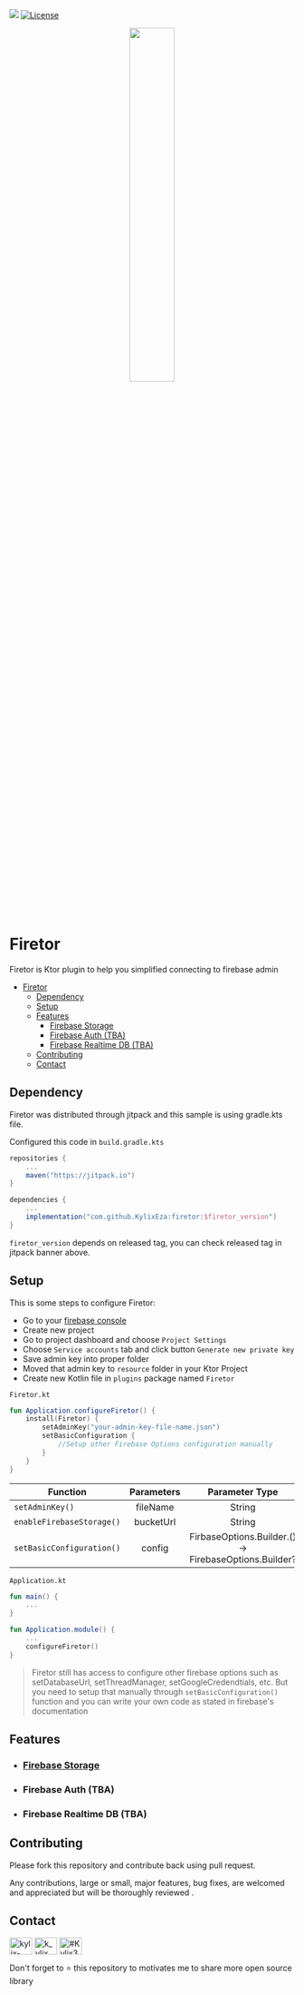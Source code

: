 [![](https://jitpack.io/v/KylixEza/firetor.svg)](https://jitpack.io/#KylixEza/firetor)
[![License](https://img.shields.io/badge/license-Apache%20License%202.0-blue.svg?style=flat)](http://www.apache.org/licenses/LICENSE-2.0)


<div align="center">
<img width="40%" height = "40%" src="https://user-images.githubusercontent.com/58837451/230625789-8d64b4a0-2d54-446c-81b5-6facd383c5db.png" />
</div>

# Firetor
Firetor is Ktor plugin to help you simplified connecting to firebase admin

- [Firetor](#firetor)
    * [Dependency](#dependency)
    * [Setup](#setup)
    * [Features](#features)
        + [Firebase Storage](#-firebase-storage--https---githubcom-kylixeza-firetor-blob-release-storage-readmemd-)
        + [Firebase Auth (TBA)](#firebase-auth--tba-)
        + [Firebase Realtime DB (TBA)](#firebase-realtime-db--tba-)
    * [Contributing](#contributing)
    * [Contact](#contact)

## Dependency

Firetor was distributed through jitpack and this sample is using gradle.kts file. 

Configured this code in `build.gradle.kts`
```groovy
repositories {
    ...
    maven("https://jitpack.io")
}
```

```groovy
dependencies {
    ...
    implementation("com.github.KylixEza:firetor:$firetor_version")
}
```

`firetor_version` depends on released tag, you can check released tag in jitpack banner above.


## Setup

This is some steps to configure Firetor:

- Go to your [firebase console](https://console.firebase.google.com)
- Create new project
- Go to project dashboard and choose `Project Settings`
- Choose `Service accounts` tab and click button `Generate new private key`
- Save admin key into proper folder
- Moved that admin key to `resource` folder in your Ktor Project
- Create new Kotlin file in `plugins` package named `Firetor`

`Firetor.kt`
```kotlin
fun Application.configureFiretor() {
    install(Firetor) {
        setAdminKey("your-admin-key-file-name.json")
        setBasicConfiguration {
            //Setup other Firebase Options configuration manually
        }
    }
}
```

| Function      | Parameters    | Parameter Type | Example | Mandatory |
| ------------- |:-------------:| :------------: | :-----: | :-------: |
| `setAdminKey()` | fileName | String | `"firetor-sample-admin-key.json"` | Yes |
| `enableFirebaseStorage()` | bucketUrl | String | `"firetor-sample.appspot.com"` | No |
| `setBasicConfiguration()` | config | FirbaseOptions.Builder.() -> FirebaseOptions.Builder? | `this.setConnectTimeout(10000).setDatabaseUrl("https://firetor.firebaseio.com").setReadTimeout(10000)` | No |

`Application.kt`
```kotlin
fun main() {
    ...
}

fun Application.module() {
    ...
    configureFiretor()
}
```

> Firetor still has access to configure other firebase options such as setDatabaseUrl, setThreadManager, setGoogleCredendtials, etc. But you need to setup that manually through `setBasicConfiguration()` function and you can write your own code as stated in firebase's documentation

## Features

- ### [Firebase Storage](https://github.com/KylixEza/firetor/blob/release/storage/README.md)

- ### Firebase Auth (TBA)

- ### Firebase Realtime DB (TBA)

## Contributing

Please fork this repository and contribute back using pull request.

Any contributions, large or small, major features, bug fixes, are welcomed and appreciated
but will be thoroughly reviewed .

## Contact
<a href="https://linkedin.com/in/kylix-eza-saputra-1bb1b7192" target="blank"><img align="center" src="https://raw.githubusercontent.com/rahuldkjain/github-profile-readme-generator/master/src/images/icons/Social/linked-in-alt.svg" alt="kylix-eza-saputra-1bb1b7192" height="30" width="40" /></a>
<a href="https://instagram.com/k_ylix" target="blank"><img align="center" src="https://raw.githubusercontent.com/rahuldkjain/github-profile-readme-generator/master/src/images/icons/Social/instagram.svg" alt="k_ylix" height="30" width="40" /></a>
<a href="https://discord.gg/#Kylix3272" target="blank"><img align="center" src="https://raw.githubusercontent.com/rahuldkjain/github-profile-readme-generator/master/src/images/icons/Social/discord.svg" alt="#Kylix3272" height="30" width="40" /></a>
</p>

<p>
Don't forget to ⭐ this repository to motivates me to share more open source library
</p>
